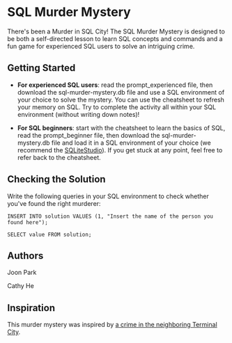 # SQL Murder Mystery

There's been a Murder in SQL City! The SQL Murder Mystery is designed to be both a self-directed lesson to learn SQL concepts and commands and a fun game for experienced SQL users to solve an intriguing crime.

## Getting Started
* **For experienced SQL users**: read the prompt_experienced file, then download the sql-murder-mystery.db file and use a SQL environment of your choice to solve the mystery. You can use the cheatsheet to refresh your memory on SQL. Try to complete the activity all within your SQL environment (without writing down notes)!

* **For SQL beginners**: start with the cheatsheet to learn the basics of SQL, read the prompt_beginner file, then download the sql-murder-mystery.db file and load it in a SQL environment of your choice (we recommend the [SQLiteStudio](https://sqlitestudio.pl/index.rvt "SQLiteStudio")). If you get stuck at any point, feel free to refer back to the cheatsheet.

## Checking the Solution
Write the following queries in your SQL environment to check whether you've found the right murderer:

`INSERT INTO solution VALUES (1, "Insert the name of the person you found here");`

`SELECT value FROM solution;`


## Authors
Joon Park

Cathy He

## Inspiration
This murder mystery was inspired by [a crime in the neighboring Terminal City](https://github.com/veltman/clmystery).